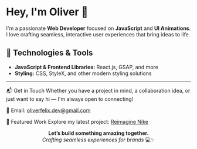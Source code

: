 # Hey, I'm Oliver 👋  

I'm a passionate **Web Developer** focused on **JavaScript** and **UI Animations**. I love crafting seamless, interactive user experiences that bring ideas to life.  

## 🔧 Technologies & Tools  
- **JavaScript & Frontend Libraries:** React.js, GSAP, and more  
- **Styling:** CSS, StyleX, and other modern styling solutions  

---  

📬 Get in Touch
Whether you have a project in mind, a collaboration idea, or just want to say hi — I'm always open to connecting!

📧 Email: oliverfelix.dev@gmail.com

🚀 Featured Work
Explore my latest project: [Reimagine Nike](https://github.com/oliverfelixdev/Nike)

<div align="center"> <strong>Let’s build something amazing together.</strong><br> <em>Crafting seamless experiences for brands</em> 💻✨ </div>
